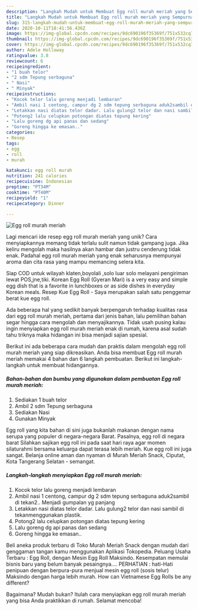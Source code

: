 ```yaml
---
description: "Langkah Mudah untuk Membuat Egg roll murah meriah yang Sempurna"
title: "Langkah Mudah untuk Membuat Egg roll murah meriah yang Sempurna"
slug: 315-langkah-mudah-untuk-membuat-egg-roll-murah-meriah-yang-sempurna
date: 2020-10-11T18:41:56.436Z
image: https://img-global.cpcdn.com/recipes/9dc690196f35369f/751x532cq70/egg-roll-murah-meriah-foto-resep-utama.jpg
thumbnail: https://img-global.cpcdn.com/recipes/9dc690196f35369f/751x532cq70/egg-roll-murah-meriah-foto-resep-utama.jpg
cover: https://img-global.cpcdn.com/recipes/9dc690196f35369f/751x532cq70/egg-roll-murah-meriah-foto-resep-utama.jpg
author: Adele Holloway
ratingvalue: 3.8
reviewcount: 6
recipeingredient:
- "1 buah telor"
- "2 sdm Tepung serbaguna"
- " Nasi"
- " Minyak"
recipeinstructions:
- "Kocok telor lalu goreng menjadi lembaran"
- "Ambil nasi 1 centong, campur dg 2 sdm tepung serbaguna aduk2sambil di tekan2.. Menjadi gumpalan yg panjang"
- "Letakkan nasi diatas telor dadar. Lalu gulung2 telor dan nasi sambil di tekanmenggunakan plastik."
- "Potong2 lalu celupkan potongan diatas tepung kering"
- "Lalu goreng dg api panas dan sedang"
- "Goreng hingga ke emasan.."
categories:
- Resep
tags:
- egg
- roll
- murah

katakunci: egg roll murah 
nutrition: 241 calories
recipecuisine: Indonesian
preptime: "PT34M"
cooktime: "PT40M"
recipeyield: "1"
recipecategory: Dinner

---
```



![Egg roll murah meriah](https://img-global.cpcdn.com/recipes/9dc690196f35369f/751x532cq70/egg-roll-murah-meriah-foto-resep-utama.jpg)

Lagi mencari ide resep egg roll murah meriah yang unik? Cara menyiapkannya memang tidak terlalu sulit namun tidak gampang juga. Jika keliru mengolah maka hasilnya akan hambar dan justru cenderung tidak enak. Padahal egg roll murah meriah yang enak seharusnya mempunyai aroma dan cita rasa yang mampu memancing selera kita.

Siap COD untuk wilayah klaten,boyolali ,solo luar solo melayani pengiriman lewat POS,jne,tiki. Korean Egg Roll (Gyeran Mari) is a very easy and simple egg dish that is a favorite in lunchboxes or as side dishes in everyday Korean meals. Resep Kue Egg Roll - Saya merupakan salah satu penggemar berat kue egg roll.

Ada beberapa hal yang sedikit banyak berpengaruh terhadap kualitas rasa dari egg roll murah meriah, pertama dari jenis bahan, lalu pemilihan bahan segar hingga cara mengolah dan menyajikannya. Tidak usah pusing kalau ingin menyiapkan egg roll murah meriah enak di rumah, karena asal sudah tahu triknya maka hidangan ini bisa menjadi sajian spesial.


Berikut ini ada beberapa cara mudah dan praktis dalam mengolah egg roll murah meriah yang siap dikreasikan. Anda bisa membuat Egg roll murah meriah memakai 4 bahan dan 6 langkah pembuatan. Berikut ini langkah-langkah untuk membuat hidangannya.

<!--inarticleads1-->

##### Bahan-bahan dan bumbu yang digunakan dalam pembuatan Egg roll murah meriah:

1. Sediakan 1 buah telor
1. Ambil 2 sdm Tepung serbaguna
1. Sediakan  Nasi
1. Gunakan  Minyak


Egg roll yang kita bahan di sini juga bukanlah makanan dengan nama serupa yang populer di negara-negara Barat. Pasalnya, egg roll di negara barat Silahkan sajikan egg roll ini pada saat hari raya agar momen silaturahmi bersama keluarga dapat terasa lebih meriah. Kue egg roll ini juga sangat. Belanja online aman dan nyaman di Murah Meriah Snack, Ciputat, Kota Tangerang Selatan - semangat. 

<!--inarticleads2-->

##### Langkah-langkah menyiapkan Egg roll murah meriah:

1. Kocok telor lalu goreng menjadi lembaran
1. Ambil nasi 1 centong, campur dg 2 sdm tepung serbaguna aduk2sambil di tekan2.. Menjadi gumpalan yg panjang
1. Letakkan nasi diatas telor dadar. Lalu gulung2 telor dan nasi sambil di tekanmenggunakan plastik.
1. Potong2 lalu celupkan potongan diatas tepung kering
1. Lalu goreng dg api panas dan sedang
1. Goreng hingga ke emasan..


Beli aneka produk terbaru di Toko Murah Meriah Snack dengan mudah dari genggaman tangan kamu menggunakan Aplikasi Tokopedia. Peluang Usaha Terbaru : Egg Roll, dengan Mesin Egg Roll Maksindo. Kesempatan memulai bisnis baru yang belum banyak pesaingnya…. PERHATIAN : hati-Hati penipuan dengan berpura-pura menjual mesin egg roll (sosis telur) Maksindo dengan harga lebih murah. How can Vietnamese Egg Rolls be any different? 

Bagaimana? Mudah bukan? Itulah cara menyiapkan egg roll murah meriah yang bisa Anda praktikkan di rumah. Selamat mencoba!
